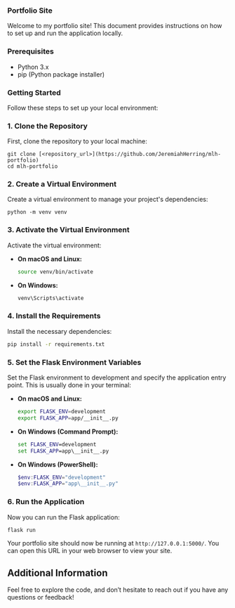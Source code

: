 ### Portfolio Site

Welcome to my portfolio site! This document provides instructions on how to set up and run the application locally.

### Prerequisites

- Python 3.x
- pip (Python package installer)

### Getting Started

Follow these steps to set up your local environment:

### 1. Clone the Repository

First, clone the repository to your local machine:

```
git clone [<repository_url>](https://github.com/JeremiahHerring/mlh-portfolio)
cd mlh-portfolio
```
### 2. Create a Virtual Environment

Create a virtual environment to manage your project's dependencies:
```
python -m venv venv
```

### 3. Activate the Virtual Environment

Activate the virtual environment:

- **On macOS and Linux:**
  ```bash
  source venv/bin/activate
  ```

- **On Windows:**
  ```bash
  venv\Scripts\activate
  ```

### 4. Install the Requirements

Install the necessary dependencies:

```bash
pip install -r requirements.txt
```

### 5. Set the Flask Environment Variables

Set the Flask environment to development and specify the application entry point. This is usually done in your terminal:

- **On macOS and Linux:**
  ```bash
  export FLASK_ENV=development
  export FLASK_APP=app/__init__.py
  ```

- **On Windows (Command Prompt):**
  ```cmd
  set FLASK_ENV=development
  set FLASK_APP=app\__init__.py
  ```

- **On Windows (PowerShell):**
  ```powershell
  $env:FLASK_ENV="development"
  $env:FLASK_APP="app\__init__.py"
  ```

### 6. Run the Application

Now you can run the Flask application:

```bash
flask run
```

Your portfolio site should now be running at `http://127.0.0.1:5000/`. You can open this URL in your web browser to view your site.

## Additional Information

Feel free to explore the code, and don’t hesitate to reach out if you have any questions or feedback!
